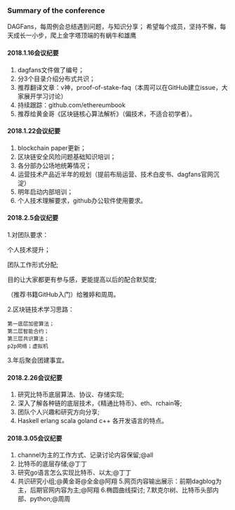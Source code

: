 ### Summary of the conference
DAGFans，每周例会总结遇到问题，与知识分享；
希望每个成员，坚持不懈，每天成长一小步，爬上金字塔顶端的有蜗牛和雄鹰

#### 2018.1.16会议纪要
1. dagfans文件做了编号；
2. 分3个目录介绍分布式共识；
3. 推荐翻译文章：v神，proof-of-stake-faq（本周可以在GitHub建立issue，大家展开学习讨论）
4. 持续跟踪：github.com/ethereumbook
5. 推荐给黄金哥《区块链核心算法解析》（偏技术，不适合初学者）。

#### 2018.1.22会议纪要
1. blockchain paper更新；
2. 区块链安全风险问题基础知识培训；
3. 各分部办公场地统筹情况；
4. 运营技术产品近半年的规划（提前布局运营、技术白皮书、dagfans官网沉淀）
5. 明年启动内部培训；
6. 个人技术理解要求，github办公软件使用要求。

#### 2018.2.5会议纪要
1.对团队要求：

  个人技术提升；
  
  团队工作形式分配;
  
  目的让大家都更有参与感，更能提高以后的配合默契度;
  
  （推荐书籍GitHub入门）给雅婷和周周。

2.区块链技术学习思路：

    第一底层加密算法；
    第二层智能合约；
    第三层共识算法；
    p2p网络；虚拟机

3.年后聚会团建事宜。

#### 2018.2.26会议纪要
1. 研究比特币底层算法、协议、存储实现;
2. 深入了解各种链的底层技术，《精通比特币》、eth、rchain等;
3. 团队个人兴趣和研究方向分享;
4. Haskell erlang scala goland c++ 各开发语言的特点。

#### 2018.3.05会议纪要
1. channel为主的工作方式、记录讨论内容保留;@all
2. 比特币的底层存储;@丁丁
3. 研究go语言怎么实现比特币、以太;@丁丁
4. 共识研究小组;@黄金哥@全金@阿翔
5.网页内容输出展示：前期dagblog为主，后期官网内容为主;@阿翔
6.椭圆曲线探讨;
7.默克尔树、比特币头部内部、python;@周周

